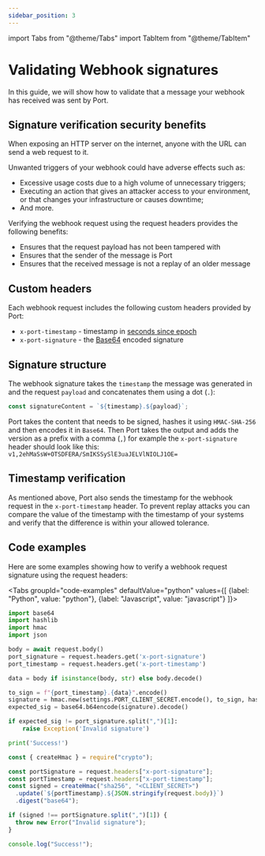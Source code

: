 ```yaml
---
sidebar_position: 3
---
```


import Tabs from "@theme/Tabs"
import TabItem from "@theme/TabItem"

# Validating Webhook signatures

In this guide, we will show how to validate that a message your webhook has received was sent by Port.

## Signature verification security benefits

When exposing an HTTP server on the internet, anyone with the URL can send a web request to it.

Unwanted triggers of your webhook could have adverse effects such as:

- Excessive usage costs due to a high volume of unnecessary triggers;
- Executing an action that gives an attacker access to your environment, or that changes your infrastructure or causes downtime;
- And more.

Verifying the webhook request using the request headers provides the following benefits:

- Ensures that the request payload has not been tampered with
- Ensures that the sender of the message is Port
- Ensures that the received message is not a replay of an older message

## Custom headers

Each webhook request includes the following custom headers provided by Port:

- `x-port-timestamp` - timestamp in [seconds since epoch](https://en.wikipedia.org/wiki/Epoch)
- `x-port-signature` - the [Base64](https://en.wikipedia.org/wiki/Base64) encoded signature

## Signature structure

The webhook signature takes the `timestamp` the message was generated in and the request `payload` and concatenates them using a dot (`.`):

```js
const signatureContent = `${timestamp}.${payload}`;
```

Port takes the content that needs to be signed, hashes it using `HMAC-SHA-256` and then encodes it in `Base64`. Then Port takes the output and adds the version as a prefix with a comma (`,`) for example the `x-port-signature` header should look like this: `v1,2ehMaSsW+OTSDFERA/SmIKSSySlE3uaJELVlNIOLJ1OE=`

## Timestamp verification

As mentioned above, Port also sends the timestamp for the webhook request in the `x-port-timestamp` header. To prevent replay attacks you can compare the value of the timestamp with the timestamp of your systems and verify that the difference is within your allowed tolerance.

## Code examples

Here are some examples showing how to verify a webhook request signature using the request headers:

<Tabs groupId="code-examples" defaultValue="python" values={[
{label: "Python", value: "python"},
{label: "Javascript", value: "javascript"}
]}>

<TabItem value="python">

```python showLineNumbers
import base64
import hashlib
import hmac
import json

body = await request.body()
port_signature = request.headers.get('x-port-signature')
port_timestamp = request.headers.get('x-port-timestamp')

data = body if isinstance(body, str) else body.decode()

to_sign = f"{port_timestamp}.{data}".encode()
signature = hmac.new(settings.PORT_CLIENT_SECRET.encode(), to_sign, hashlib.sha256).digest()
expected_sig = base64.b64encode(signature).decode()

if expected_sig != port_signature.split(",")[1]:
    raise Exception('Invalid signature')

print('Success!')
```

</TabItem>

<TabItem value="javascript">

```javascript showLineNumbers
const { createHmac } = require("crypto");

const portSignature = request.headers["x-port-signature"];
const portTimestamp = request.headers["x-port-timestamp"];
const signed = createHmac("sha256", "<CLIENT_SECRET>")
  .update(`${portTimestamp}.${JSON.stringify(request.body)}`)
  .digest("base64");

if (signed !== portSignature.split(",")[1]) {
  throw new Error("Invalid signature");
}

console.log("Success!");
```

</TabItem>

</Tabs>

